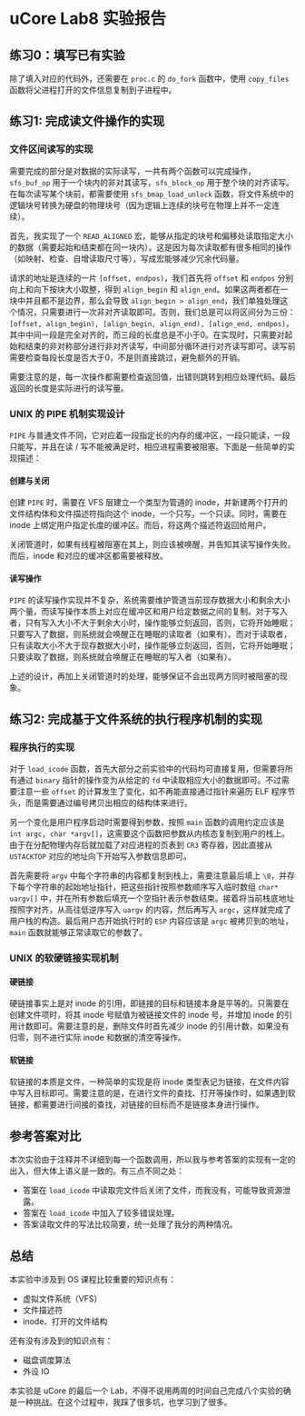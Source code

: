 # uCore Lab8 实验报告

## 练习0：填写已有实验

除了填入对应的代码外，还需要在 `proc.c` 的 `do_fork` 函数中，使用 `copy_files` 函数将父进程打开的文件信息复制到子进程中。

## 练习1: 完成读文件操作的实现

### 文件区间读写的实现

需要完成的部分是对数据的实际读写，一共有两个函数可以完成操作，`sfs_buf_op` 用于一个块内的非对其读写，`sfs_block_op` 用于整个块的对齐读写。在每次读写某个块前，都需要使用 `sfs_bmap_load_unlock` 函数，将文件系统中的逻辑块号转换为硬盘的物理块号（因为逻辑上连续的块号在物理上并不一定连续）。

首先，我实现了一个 `READ_ALIGNED` 宏，能够从指定的块号和偏移处读取指定大小的数据（需要起始和结束都在同一块内）。这是因为每次读取都有很多相同的操作（如映射、检查、自增读取尺寸等），写成宏能够减少冗余代码量。

请求的地址是连续的一片 `[offset, endpos)`，我们首先将 `offset` 和 `endpos` 分别向上和向下按块大小取整，得到 `align_begin` 和 `align_end`。如果这两者都在一块中并且都不是边界，那么会导致 `align_begin > align_end`，我们单独处理这个情况，只需要进行一次非对齐读取即可。否则，我们总是可以将区间分为三份：`[offset, align_begin), [align_begin, align_end), [align_end, endpos)`，其中中间一段是完全对齐的，而三段的长度总是不小于0。在实现时，只需要对起始和结束的非对称部分进行非对齐读写，中间部分循环进行对齐读写即可。读写前需要检查每段长度是否大于0，不是则直接跳过，避免额外的开销。

需要注意的是，每一次操作都需要检查返回值，出错则跳转到相应处理代码。最后返回的长度是实际进行的读写量。

### UNIX 的 PIPE 机制实现设计

`PIPE` 与普通文件不同，它对应着一段指定长的内存的缓冲区，一段只能读，一段只能写，并且在读 / 写不能被满足时，相应进程需要被阻塞。下面是一些简单的实现描述：

#### 创建与关闭

创建 `PIPE` 时，需要在 VFS 层建立一个类型为管道的 inode，并新建两个打开的文件结构体和文件描述符指向这个 inode，一个只写，一个只读。同时，需要在 inode 上绑定用户指定长度的缓冲区。而后，将这两个描述符返回给用户。

关闭管道时，如果有线程被阻塞在其上，则应该被唤醒，并告知其读写操作失败。而后，inode 和对应的缓冲区都需要被释放。

#### 读写操作

`PIPE` 的读写操作实现并不复杂，系统需要维护管道当前现存数据大小和剩余大小两个量，而读写操作本质上对应在缓冲区和用户给定数据之间的复制。对于写入者，只有写入大小不大于剩余大小时，操作能够立刻返回，否则，它将开始睡眠；只要写入了数据，则系统就会唤醒正在睡眠的读取者（如果有）。而对于读取者，只有读取大小不大于现存数据大小时，操作能够立刻返回，否则，它将开始睡眠；只要读取了数据，则系统就会唤醒正在睡眠的写入者（如果有）。

上述的设计，再加上关闭管道时的处理，能够保证不会出现两方同时被阻塞的现象。

## 练习2: 完成基于文件系统的执行程序机制的实现

### 程序执行的实现

对于 `load_icode` 函数，首先大部分之前实验中的代码均可直接复用，但需要将所有通过 `binary` 指针的操作变为从给定的 `fd` 中读取相应大小的数据即可。不过需要注意一些 `offset` 的计算发生了变化，如不再能直接通过指针来遍历 ELF 程序节头，而是需要通过编号拷贝出相应的结构体来进行。

另一个变化是用户程序启动时需要得到参数，按照 `main` 函数的调用约定应该是 `int argc, char *argv[]`，这需要这个函数把参数从内核态复制到用户的栈上。由于在分配物理内存后就加载了对应进程的页表到 `CR3` 寄存器，因此直接从 `USTACKTOP` 对应的地址向下开始写入参数信息即可。

首先需要将 `argv` 中每个字符串的内容都复制到栈上，需要注意最后填上 `\0`，并存下每个字符串的起始地址指针，把这些指针按照参数顺序写入临时数组 `char* uargv[]` 中，并在所有参数后填充一个空指针表示参数结束。接着将当前栈底地址按照字对齐，从高往低逆序写入 `uargv` 的内容，然后再写入 `argc`，这样就完成了用户栈的构造。最后用户态开始执行时的 `ESP` 内容应该是 `argc` 被拷贝到的地址，`main` 函数就能够正常读取它的参数了。

### UNIX 的软硬链接实现机制

#### 硬链接

硬链接事实上是对 inode 的引用，即链接的目标和链接本身是平等的。只需要在创建文件项时，将其 inode 号赋值为被链接文件的 inode 号，并增加 inode 的引用计数即可。需要注意的是，删除文件时首先减少 inode 的引用计数，如果没有归零，则不进行实际 inode 和数据的清空等操作。

#### 软链接

软链接的本质是文件，一种简单的实现是将 inode 类型表记为链接，在文件内容中写入目标即可。需要注意的是，在进行文件的查找、打开等操作时，如果遇到软链接，都需要进行间接的查找，对链接的目标而不是链接本身进行操作。

## 参考答案对比

本次实验由于注释并不详细到每一个函数调用，所以我与参考答案的实现有一定的出入，但大体上语义是一致的。有三点不同之处：

* 答案在 `load_icode` 中读取完文件后关闭了文件，而我没有，可能导致资源泄露。
* 答案在 `load_icode` 中加入了较多错误处理。
* 答案读取文件的写法比较简要，统一处理了我分的两种情况。

## 总结

本实验中涉及到 OS 课程比较重要的知识点有：

* 虚拟文件系统（VFS）
* 文件描述符
* inode、打开的文件结构

还有没有涉及到的知识点有：

* 磁盘调度算法
* 外设 IO

本实验是 uCore 的最后一个 Lab，不得不说用两周的时间自己完成八个实验的确是一种挑战。在这个过程中，我踩了很多坑，也学习到了很多。